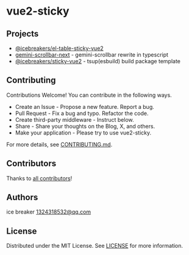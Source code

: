 # vue2-sticky

## Projects

- [@icebreakers/el-table-sticky-vue2](packages/el-table-sticky-vue2)
- [gemini-scrollbar-next](packages/gemini-scrollbar-next) - gemini-scrollbar rewrite in typescript
- [@icebreakers/sticky-vue2](packages/vue-sticky-directive) - tsup(esbuild) build package template

## Contributing

Contributions Welcome! You can contribute in the following ways.

- Create an Issue - Propose a new feature. Report a bug.
- Pull Request - Fix a bug and typo. Refactor the code.
- Create third-party middleware - Instruct below.
- Share - Share your thoughts on the Blog, X, and others.
- Make your application - Please try to use vue2-sticky.

For more details, see [CONTRIBUTING.md](CONTRIBUTING.md).

## Contributors

Thanks to [all contributors](https://github.com/sonofmagic/vue2-sticky/graphs/contributors)!

## Authors

ice breaker <1324318532@qq.com>

## License

Distributed under the MIT License. See [LICENSE](LICENSE) for more information.
